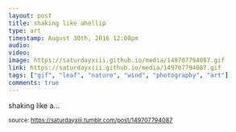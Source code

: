 ```yaml
---
layout: post
title: shaking like ahellip
type: art
timestamp: August 30th, 2016 12:00pm
audio: 
video: 
image: https://saturdayxiii.github.io/media/149707794087.gif
link: https://saturdayxiii.github.io/media/149707794087.gif
tags: ["gif", "leaf", "nature", "wind", "photography", "art"]
comments: true
---
```


shaking like a&hellip;
 
  
<small>source: https://saturdayxiii.tumblr.com/post/149707794087</small>